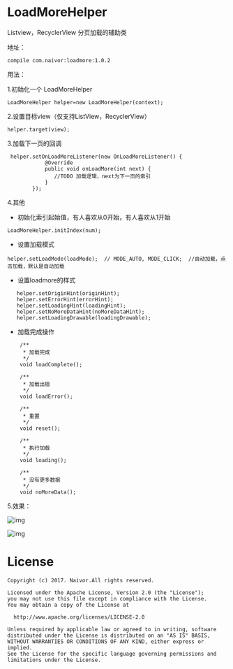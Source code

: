 # LoadMoreHelper
Listview，RecyclerView 分页加载的辅助类

地址：
```
compile com.naivor:loadmore:1.0.2
```
用法：

1.初始化一个 LoadMoreHelper
```
LoadMoreHelper helper=new LoadMoreHelper(context);
```
2.设置目标view（仅支持ListView，RecyclerView）
```
helper.target(view);
```
3.加载下一页的回调
```
 helper.setOnLoadMoreListener(new OnLoadMoreListener() {
            @Override
            public void onLoadMore(int next) {
               //TODO 加载逻辑，next为下一页的索引
            }
        });
```
4.其他

* 初始化索引起始值，有人喜欢从0开始，有人喜欢从1开始
```
LoadMoreHelper.initIndex(num);
```
* 设置加载模式
```
helper.setLoadMode(loadMode);  // MODE_AUTO, MODE_CLICK;  //自动加载，点击加载，默认是自动加载
```

* 设置loadmore的样式
```
   helper.setOriginHint(originHint);
   helper.setErrorHint(errorHint);
   helper.setLoadingHint(loadingHint);
   helper.setNoMoreDataHint(noMoreDataHint);
   helper.setLoadingDrawable(loadingDrawable);

```
* 加载完成操作
```
 	/**
     * 加载完成
     */
    void loadComplete();

    /**
     * 加载出错
     */
    void loadError();

    /**
     * 重置
     */
    void reset();

    /**
     * 执行加载
     */
    void loading();

    /**
     * 没有更多数据
     */
    void noMoreData();
```

5.效果：


![img](https://github.com/naivor/LoadMoreHelper/blob/master/docs/lodmore.gif)

![img](https://github.com/naivor/LoadMoreHelper/blob/master/docs/loadmore_clickmode.gif)

License
=========

    Copyright (c) 2017. Naivor.All rights reserved. 

    Licensed under the Apache License, Version 2.0 (the "License");
    you may not use this file except in compliance with the License.
    You may obtain a copy of the License at

      http://www.apache.org/licenses/LICENSE-2.0

    Unless required by applicable law or agreed to in writing, software
    distributed under the License is distributed on an "AS IS" BASIS,
    WITHOUT WARRANTIES OR CONDITIONS OF ANY KIND, either express or implied.
    See the License for the specific language governing permissions and
    limitations under the License.
